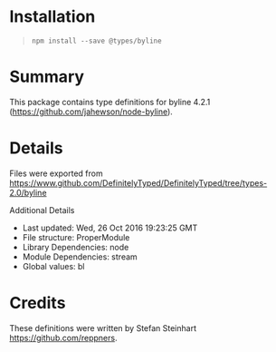 # Installation
> `npm install --save @types/byline`

# Summary
This package contains type definitions for byline 4.2.1 (https://github.com/jahewson/node-byline).

# Details
Files were exported from https://www.github.com/DefinitelyTyped/DefinitelyTyped/tree/types-2.0/byline

Additional Details
 * Last updated: Wed, 26 Oct 2016 19:23:25 GMT
 * File structure: ProperModule
 * Library Dependencies: node
 * Module Dependencies: stream
 * Global values: bl

# Credits
These definitions were written by Stefan Steinhart <https://github.com/reppners>.
